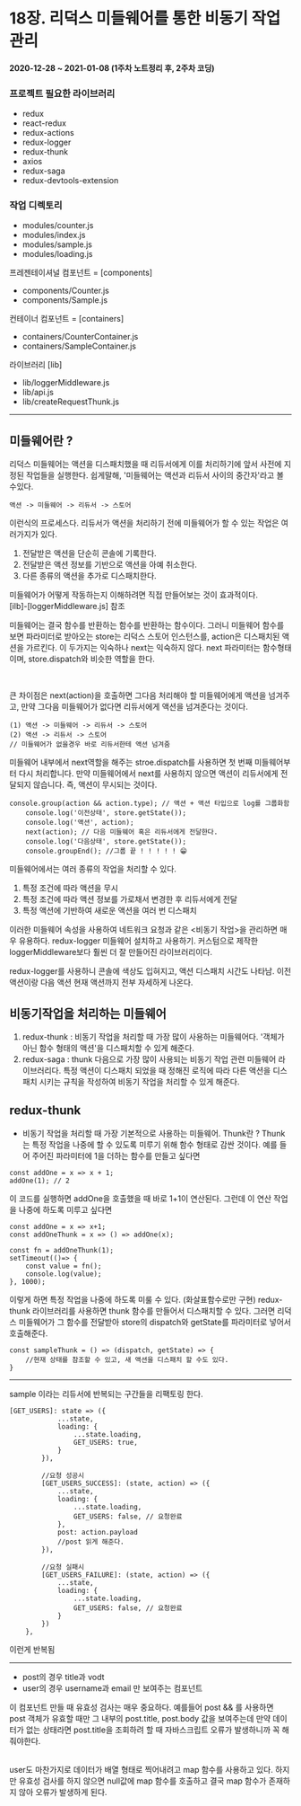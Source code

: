 # 18장. 리덕스 미들웨어를 통한 비동기 작업 관리

#### 2020-12-28 ~ 2021-01-08 (1주차 노트정리 후, 2주차 코딩)

### 프로젝트 필요한 라이브러리

- redux
- react-redux
- redux-actions
- redux-logger
- redux-thunk
- axios
- redux-saga
- redux-devtools-extension

### 작업 디렉토리

- modules/counter.js
- modules/index.js
- modules/sample.js
- modules/loading.js

프레젠테이셔널 컴포넌트 = [components]

- components/Counter.js
- components/Sample.js

컨테이너 컴포넌트 = [containers]

- containers/CounterContainer.js
- containers/SampleContainer.js

라이브러리 [lib]

- lib/loggerMiddleware.js
- lib/api.js
- lib/createRequestThunk.js

---

## 미들웨어란 ?

리덕스 미들웨어는 액션을 디스패치했을 때 리듀서에게 이를 처리하기에 앞서 사전에 지정된 작업들을 실행한다.
쉽게말해, '미들웨어는 액션과 리듀서 사이의 중간자'라고 볼 수있다.

```
액션 -> 미들웨어 -> 리듀서 -> 스토어
```

이런식의 프로세스다. 리듀서가 액션을 처리하기 전에 미들웨어가 할 수 있는 작업은 여러가지가 있다.

1. 전달받은 액션을 단순히 콘솔에 기록한다.
2. 전달받은 액션 정보를 기반으로 액션을 아예 취소한다.
3. 다른 종류의 액션을 추가로 디스패치한다.

미들웨어가 어떻게 작동하는지 이해하려면 직접 만들어보는 것이 효과적이다. <br>
[ilb]-[loggerMiddleware.js] 참조

미들웨어는 결국 함수를 반환하는 함수를 반환하는 함수이다. 그러니 미들웨어 함수를 보면 파라미터로 받아오는 store는 리덕스 스토어 인스턴스를, action은 디스패치된 액션을 가르킨다. 이 두가지는 익숙하나 next는 익숙하지 않다. next 파라미터는 함수형태이며, store.dispatch와 비슷한 역할을 한다.

<br>

큰 차이점은 next(action)을 호출하면 그다음 처리해야 할 미들웨어에게 액션을 넘겨주고, 만약 그다음 미들웨어가 없다면 리듀서에게 액션을 넘겨준다는 것이다.

```
(1) 액션 -> 미들웨어 -> 리듀서 -> 스토어
(2) 액션 -> 리듀서 -> 스토어
// 미들웨어가 없을경우 바로 리듀서한테 액션 넘겨줌
```

미들웨어 내부에서 next역할을 해주는 stroe.dispatch를 사용하면 첫 번째 미들웨어부터 다시 처리합니다.
만약 미들웨어에서 next를 사용하지 않으면 액션이 리듀서에게 전달되지 않습니다. 즉, 액션이 무시되는 것이다.

```
console.group(action && action.type); // 액션 + 액션 타입으로 log를 그룹화함
    console.log('이전상태', store.getState());
    console.log('액션', action);
    next(action); // 다음 미들웨어 혹은 리듀서에게 전달한다.
    console.log('다음상태', store.getState());
    console.groupEnd(); //그룹 끝 ! ! ! ! ! 😁
```

미들웨어에서는 여러 종류의 작업을 처리할 수 있다.

1. 특정 조건에 따라 액션을 무시
2. 특정 조건에 따라 액션 정보를 가로채서 변경한 후 리듀서에게 전달
3. 특정 액션에 기반하여 새로운 액션을 여러 번 디스패치

이러한 미들웨어 속성을 사용하여 네트워크 요청과 같은 <비동기 작업>을 관리하면 매우 유용하다.
redux-logger 미들웨어 설치하고 사용하기. 커스텀으로 제작한 loggerMiddleware보다 훨씬 더 잘 만들어진 라이브러리이다.

redux-logger를 사용하니 콘솔에 색상도 입혀지고, 액션 디스패치 시간도 나타남. 이전 액션이랑 다음 액션 현재 액션까지 전부 자세하게 나온다.

## 비동기작업을 처리하는 미들웨어

1. redux-thunk : 비동기 작업을 처리할 때 가장 많이 사용하는 미들웨어다. '객체가 아닌 함수 형태의 액션'을 디스패치할 수 있게 해준다.
2. redux-saga : thunk 다음으로 가장 많이 사용되는 비동기 작업 관련 미들웨어 라이브러리다. 특정 액션이 디스패치 되었을 때 정해진 로직에 따라 다른 액션을 디스패치 시키는 규칙을 작성하여 비동기 작업을 처리할 수 있게 해준다.

## redux-thunk

- 비동기 작업을 처리할 때 가장 기본적으로 사용하는 미들웨어.
  Thunk란 ? Thunk는 특정 작업을 나중에 할 수 있도록 미루기 위해 함수 형태로 감싼 것이다. 예를 들어 주어진 파라미터에 1을 더하는 함수를 만들고 싶다면

```
const addOne = x => x + 1;
addOne(1); // 2
```

이 코드를 실행하면 addOne을 호출했을 때 바로 1+1이 연산된다. 그런데 이 연산 작업을 나중에 하도록 미루고 싶다면

```
const addOne = x => x+1;
const addOneThunk = x => () => addOne(x);

const fn = addOneThunk(1);
setTimeout(()=> {
    const value = fn();
    console.log(value);
}, 1000);
```

이렇게 하면 특정 작업을 나중에 하도록 미룰 수 있다. (화살표함수로만 구현)
redux-thunk 라이브러리를 사용하면 thunk 함수를 만들어서 디스패치할 수 있다. 그러면 리덕스 미들웨어가 그 함수를 전달받아 store의 dispatch와 getState를 파라미터로 넣어서 호출해준다.

```
const sampleThunk = () => (dispatch, getState) => {
    //현재 상태를 참조할 수 있고, 새 액션을 디스패치 할 수도 있다.
}
```

---

sample 이라는 리듀서에 반복되는 구간들을 리팩토링 한다.

```
[GET_USERS]: state => ({
            ...state,
            loading: {
                ...state.loading,
                GET_USERS: true,
            }
        }),

        //요청 성공시
        [GET_USERS_SUCCESS]: (state, action) => ({
            ...state,
            loading: {
                ...state.loading,
                GET_USERS: false, // 요청완료
            },
            post: action.payload
            //post 읽게 해준다.
        }),

        //요청 실패시
        [GET_USERS_FAILURE]: (state, action) => ({
            ...state,
            loading: {
                ...state.loading,
                GET_USERS: false, // 요청완료
            }
        })
    },
```

이런게 반복됨

---

- post의 경우 title과 vodt
- user의 경우 username과 email 만 보여주는 컴포넌트

이 컴포넌트 만들 때 유효성 검사는 매우 중요하다. 예를들어 post && 를 사용하면 post 객체가 유효할 때만 그 내부의 post.title, post.body 값을 보여주는데 만약 데이터가 없는 상태라면 post.title을 조회하려 할 때 자바스크립트 오류가 발생하니까 꼭 해줘야한다. <br>

 <br>
 user도 마찬가지로 데이터가 배열 형태로 찍어내려고 map 함수를 사용하고 있다.
 하지만 유효성 검사를 하지 않으면 null값에 map 함수를 호출하고 결국 map 함수가 존재하지 않아 오류가 발생하게 된다.
